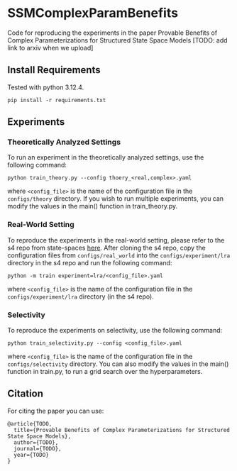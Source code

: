 # SSMComplexParamBenefits
Code for reproducing the experiments in the paper Provable Benefits of Complex Parameterizations for Structured State Space Models [TODO: add link to arxiv when we upload]

## Install Requirements
Tested with python 3.12.4.
```
pip install -r requirements.txt
```

## Experiments
### Theoretically Analyzed Settings
To run an experiment in the theoretically analyzed settings, use the following command:
```
python train_theory.py --config thoery_<real,complex>.yaml
```
where `<config_file>` is the name of the configuration file in the `configs/theory` directory.
If you wish to run multiple experiments, you can modify the values in the main() function in train_theory.py.

### Real-World Setting
To reproduce the experiments in the real-world setting, 
please refer to the s4 repo from state-spaces [here](https://github.com/state-spaces/s4/).
After cloning the s4 repo, copy the configuration files from `configs/real_world` into the `configs/experiment/lra` directory in the s4 repo and run the following command:
```
python -m train experiment=lra/<config_file>.yaml
```
where `<config_file>` is the name of the configuration file in the `configs/experiment/lra` directory (in the s4 repo).

### Selectivity
To reproduce the experiments on selectivity, use the following command:
```
python train_selectivity.py --config <config_file>.yaml
```
where `<config_file>` is the name of the configuration file in the `configs/selectivity` directory.
You can also modify the values in the main() function in train.py, to run a grid search over the hyperparameters.

## Citation
For citing the paper you can use:
```
@article{TODO,
  title={Provable Benefits of Complex Parameterizations for Structured State Space Models},
  author={TODO},
  journal={TODO},
  year={TODO}
}
```
